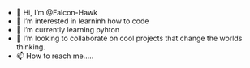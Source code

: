 - 👋 Hi, I’m @Falcon-Hawk
- 👀 I’m interested in learninh how to code
- 🌱 I’m currently learning pyhton
- 💞️ I’m looking to collaborate on cool projects that change the worlds thinking.
- 📫 How to reach me.....
<!---
Falcon-Hawk/Falcon-Hawk is a ✨ special ✨ repository because its `README.md` (this file) appears on your GitHub profile.
You can click the Preview link to take a look at your changes.
--->
